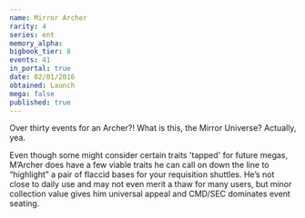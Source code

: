 ```yaml
---
name: Mirror Archer
rarity: 4
series: ent
memory_alpha:
bigbook_tier: 8
events: 41
in_portal: true
date: 02/01/2016
obtained: Launch
mega: false
published: true
---
```


Over thirty events for an Archer?! What is this, the Mirror Universe? Actually, yea. 

Even though some might consider certain traits 'tapped' for future megas, M’Archer does have a few viable traits he can call on down the line to “highlight” a pair of flaccid bases for your requisition shuttles. He’s not close to daily use and may not even merit a thaw for many users, but minor collection value gives him universal appeal and CMD/SEC dominates event seating.
